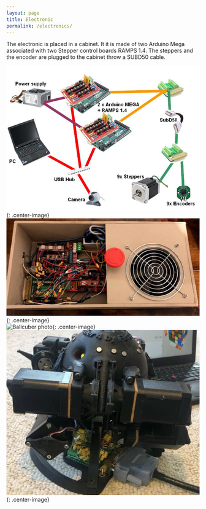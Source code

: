 ```yaml
---
layout: page
title: Electronic
permalink: /electronics/
---
```


The electronic is placed in a cabinet. It it is made of two Arduino Mega associated with two Stepper control boards RAMPS 1.4.
The steppers and the encoder are plugged to the cabinet throw a SUBD50 cable.


![Electronic schematics](/assets/hardware.jpg){: .center-image}
<br/>
![Electronic cabinet photo](/assets/electronic-cabinet.jpg){: .center-image}
<br/>
![Ballcuber photo](/assets/ballcuber-overview.png){: .center-image}
<br/>
![Ballcuber photo](/assets/ballcuber-robot-side.jpg){: .center-image}

